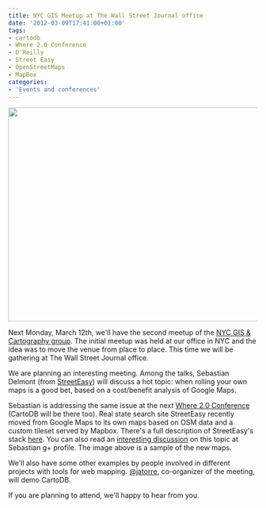```yaml
---
title: NYC GIS Meetup at The Wall Street Journal office
date: '2012-03-09T17:41:00+01:00'
tags:
- cartodb
- Where 2.0 Conference
- O'Reilly
- Street Easy
- OpenStreetMaps
- MapBox
categories:
- 'Events and conferences'
---
```


<img height="431" src="http://cartodb.s3.amazonaws.com/tumblr/posts/mapa648.png" width="648"/>

Next Monday, March 12th, we'll have the second meetup of the <a href="http://www.meetup.com/nycgis/">NYC GIS &amp; Cartography group</a>. The initial meetup was held at our office in NYC and the idea was to move the venue from place to place. This time we will be gathering at The Wall Street Journal office.

We are planning an interesting meeting. Among the talks, Sebastian Delmont (from <a href="http://streeteasy.com/">StreetEasy</a>) will discuss a hot topic: when rolling your own maps is a good bet, based on a cost/benefit analysis of Google Maps. 

Sebastian is addressing the same issue at the next <a href="http://whereconf.com/where2012">Where 2.0 Conference</a> (CartoDB will be there too). Real state search site StreetEasy recently moved from Google Maps to its own maps based on OSM data and a custom tileset served by Mapbox. There's a full description of StreetEasy's stack <a href="http://whereconf.com/where2012/public/schedule/detail/24494">here</a>. You can also read an <a href="https://plus.google.com/118383351194421484817/posts/foj5A1fURGt">interesting discussion</a> on this topic at Sebastian g+ profile. The image above is a sample of the new maps. 

We'll also have some other examples by people involved in different projects with tools for web mapping. <a href="https://twitter.com/#!/jatorre">@jatorre</a>, co-organizer of the meeting, will demo CartoDB. 

If you are planning to attend, we'll happy to hear from you. 

